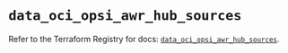 # `data_oci_opsi_awr_hub_sources`

Refer to the Terraform Registry for docs: [`data_oci_opsi_awr_hub_sources`](https://registry.terraform.io/providers/oracle/oci/7.19.0/docs/data-sources/opsi_awr_hub_sources).
